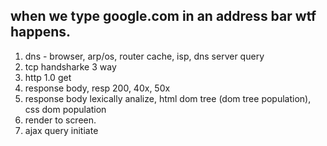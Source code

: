 ## when we type google.com in an address bar wtf happens.

1) dns - browser, arp/os, router cache, isp, dns server query
2) tcp handsharke 3 way
3) http 1.0 get
4) response body, resp 200, 40x, 50x
5) response body lexically analize, html dom tree (dom tree population),
css dom population 
6) render to screen.
7) ajax query initiate
